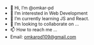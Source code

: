 - 👋 Hi, I’m @omkar-pd
- 👀 I’m interested in Web Development
- 🌱 I’m currently learning JS and React.
- 💞️ I’m looking to collaborate on ...
- 📫 How to reach me ...
- Email: omkarpd109@gmail.com

<!---
omkar-pd/omkar-pd is a ✨ special ✨ repository because its `README.md` (this file) appears on your GitHub profile.
You can click the Preview link to take a look at your changes.
--->
